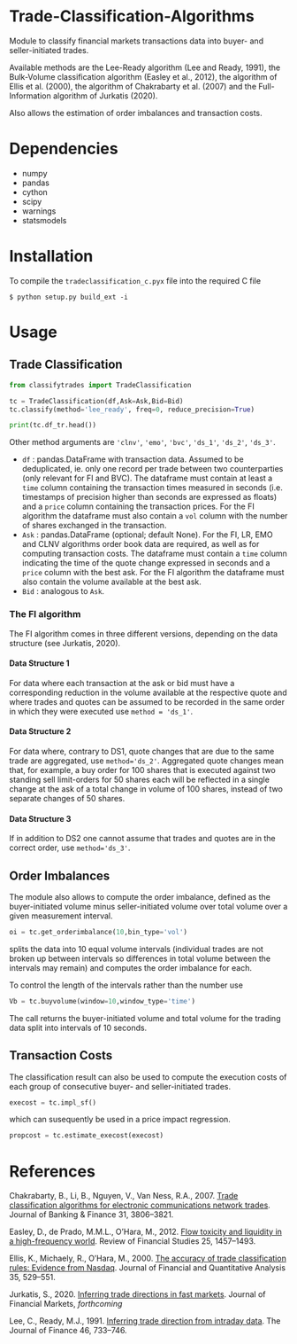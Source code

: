 # Trade-Classification-Algorithms

Module to classify financial markets transactions data into 
buyer- and seller-initiated trades. 

Available methods are the Lee-Ready algorithm (Lee and Ready, 1991),
the Bulk-Volume classification algorithm (Easley et al., 2012), the 
algorithm of Ellis et al. (2000), the algorithm of Chakrabarty et al. 
(2007) and the Full-Information algorithm of Jurkatis (2020). 

Also allows the estimation of order imbalances and transaction costs.

# Dependencies
- numpy
- pandas
- cython
- scipy
- warnings
- statsmodels

# Installation
To compile the `tradeclassification_c.pyx` file into the required C file
```
$ python setup.py build_ext -i
```

# Usage
## Trade Classification
```python
from classifytrades import TradeClassification 

tc = TradeClassification(df,Ask=Ask,Bid=Bid)
tc.classify(method='lee_ready', freq=0, reduce_precision=True)

print(tc.df_tr.head())
```
Other method arguments are `'clnv'`, `'emo'`, `'bvc'`, `'ds_1'`, `'ds_2'`, `'ds_3'`.

- `df` : pandas.DataFrame with transaction data. 
Assumed to be deduplicated, ie. only one record per trade between two counterparties (only relevant for FI and BVC).
The dataframe must contain at least a `time` column containing the transaction times measured in seconds (i.e. timestamps of precision higher than seconds are expressed as floats) and a `price` column containing the transaction prices. For the FI algorithm the dataframe must also contain a `vol` column with the number of shares exchanged in the transaction.
- `Ask` : pandas.DataFrame (optional; default None).
For the FI, LR, EMO and CLNV algorithms order book data are required, as well as for computing transaction costs. The dataframe must contain a `time` column indicating the time of the  quote change expressed in seconds and a `price` column with the best ask. For the FI algorithm the dataframe must also contain the volume available at the best ask.
- `Bid` : analogous to `Ask`. 


### The FI algorithm
The FI algorithm comes in three different versions, depending on the data structure (see Jurkatis, 2020).

#### Data Structure 1
For data where each transaction at the ask or bid must have a corresponding reduction in the volume available at the respective quote and where trades and quotes can be assumed to be recorded in the same order in which they were executed use `method = 'ds_1'`.  

#### Data Structure 2
For data where, contrary to DS1, quote changes that are due to the same trade are aggregated, use `method='ds_2'`. Aggregated quote changes mean that, for example, a buy order for 100 shares that is executed against two
standing sell limit-orders for 50 shares each will be reflected in a single change at the ask of a total change in volume of 100 shares, instead of two separate changes of 50 shares.

#### Data Structure 3
If in addition to DS2 one cannot assume that trades and quotes are in the correct order, use `method='ds_3'`.

## Order Imbalances
The module also allows to compute the order imbalance, defined as the buyer-initiated volume minus seller-initiated volume over total volume over a given measurement interval. 

```python
oi = tc.get_orderimbalance(10,bin_type='vol')
```
splits the data into 10 equal volume intervals (individual trades are not broken up between intervals so differences in total volume between the intervals may remain) and computes the order imbalance for each.

To control the length of the intervals rather than the number use
```python
Vb = tc.buyvolume(window=10,window_type='time')
```
The call returns the buyer-initiated volume and total volume for the trading data split into intervals of 10 seconds.

## Transaction Costs
The classification result can also be used to compute the execution costs of each group of consecutive buyer- and seller-initiated trades. 

```python
execost = tc.impl_sf()
```
which can susequently be used in a price impact regression. 

```python
propcost = tc.estimate_execost(execost)
```

# References

Chakrabarty, B., Li, B., Nguyen, V., Van Ness, R.A., 2007. [Trade classification algorithms for electronic communications network trades](https://doi.org/10.1016/j.jbankfin.2007.03.003). Journal of Banking &
Finance 31, 3806–3821.

Easley, D., de Prado, M.M.L., O’Hara, M., 2012. [Flow toxicity and liquidity in a high-frequency world](https://doi.org/10.1093/rfs/hhs053). Review of Financial Studies 25, 1457–1493.

Ellis, K., Michaely, R., O’Hara, M., 2000. [The accuracy of trade classification rules: Evidence from Nasdaq](https://doi.org/10.2307/2676254). Journal of Financial and Quantitative Analysis 35, 529–551.

Jurkatis, S., 2020. [Inferring trade directions in fast markets](https://doi.org/10.1016/j.finmar.2021.100635). Journal of Financial Markets, *forthcoming*

Lee, C., Ready, M.J., 1991. [Inferring trade direction from intraday data](https://doi.org/10.1111/j.1540-6261.1991.tb02683.x). The Journal
of Finance 46, 733–746.